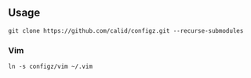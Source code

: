 ## Usage ##

```
git clone https://github.com/calid/configz.git --recurse-submodules
```

### Vim ###

```
ln -s configz/vim ~/.vim
```
